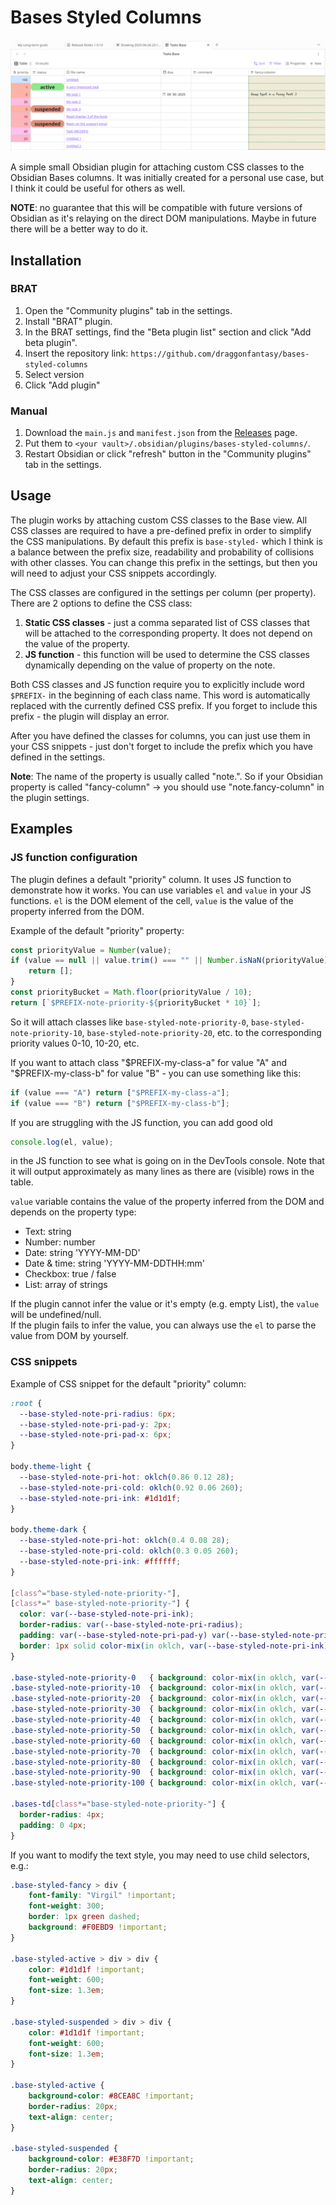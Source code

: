 # Bases Styled Columns
![Demo screenshot](assets/demo.png)

A simple small Obsidian plugin for attaching custom CSS classes to the Obsidian Bases columns. It was initially created for a personal use case, but I think it could be useful for others as well.  

**NOTE**: no guarantee that this will be compatible with future versions of Obsidian as it's relaying on the direct DOM manipulations. Maybe in future there will be a better way to do it.

## Installation

### BRAT

1. Open the "Community plugins" tab in the settings.
2. Install "BRAT" plugin.
3. In the BRAT settings, find the "Beta plugin list" section and click "Add beta plugin".
4. Insert the repository link: `https://github.com/draggonfantasy/bases-styled-columns`
5. Select version
6. Click "Add plugin"

### Manual

1. Download the `main.js` and `manifest.json` from the [Releases](https://github.com/draggonfantasy/obsidian-bases-styled-columns/releases) page.
2. Put them to `<your vault>/.obsidian/plugins/bases-styled-columns/`.
3. Restart Obsidian or click "refresh" button in the "Community plugins" tab in the settings.

## Usage

The plugin works by attaching custom CSS classes to the Base view. All CSS classes are required to have a pre-defined prefix in order to simplify the CSS manipulations. By default this prefix is `base-styled-` which I think is a balance between the prefix size, readability and probability of collisions with other classes. You can change this prefix in the settings, but then you will need to adjust your CSS snippets accordingly.

The CSS classes are configured in the settings per column (per property). There are 2 options to define the CSS class:
1. **Static CSS classes** - just a comma separated list of CSS classes that will be attached to the corresponding property. It does not depend on the value of the property.
2. **JS function** - this function will be used to determine the CSS classes dynamically depending on the value of property on the note.

Both CSS classes and JS function require you to explicitly include word `$PREFIX-` in the beginning of each class name. This word is automatically replaced with the currently defined CSS prefix. If you forget to include this prefix - the plugin will display an error. 

After you have defined the classes for columns, you can just use them in your CSS snippets - just don't forget to include the prefix which you have defined in the settings.

**Note**: The name of the property is usually called "note.<name of the property as you see in Obsidian>". So if your Obsidian property is called "fancy-column" -> you should use "note.fancy-column" in the plugin settings.

## Examples

### JS function configuration
The plugin defines a default "priority" column. It uses JS function to demonstrate how it works.
You can use variables `el` and `value` in your JS functions. `el` is the DOM element of the cell, `value` is the value of the property inferred from the DOM.

Example of the default "priority" property:
```javascript
const priorityValue = Number(value);
if (value == null || value.trim() === "" || Number.isNaN(priorityValue)) {
	return [];
}
const priorityBucket = Math.floor(priorityValue / 10);
return [`$PREFIX-note-priority-${priorityBucket * 10}`];
```
So it will attach classes like `base-styled-note-priority-0`, `base-styled-note-priority-10`, `base-styled-note-priority-20`, etc. to the corresponding priority values 0-10, 10-20, etc.

If you want to attach class "$PREFIX-my-class-a" for value "A" and "$PREFIX-my-class-b" for value "B" - you can use something like this:
```javascript
if (value === "A") return ["$PREFIX-my-class-a"];
if (value === "B") return ["$PREFIX-my-class-b"];
```

If you are struggling with the JS function, you can add good old 
```javascript
console.log(el, value);
```
in the JS function to see what is going on in the DevTools console. Note that it will output approximately as many lines as there are (visible) rows in the table.

`value` variable contains the value of the property inferred from the DOM and depends on the property type:
 - Text: string
 - Number: number
 - Date: string 'YYYY-MM-DD'
 - Date & time: string 'YYYY-MM-DDTHH:mm'
 - Checkbox: true / false
 - List: array of strings

If the plugin cannot infer the value or it's empty (e.g. empty List), the `value` will be undefined/null.  
If the plugin fails to infer the value, you can always use the `el` to parse the value from DOM by yourself.

### CSS snippets

Example of CSS snippet for the default "priority" column:
```css
:root {
  --base-styled-note-pri-radius: 6px;
  --base-styled-note-pri-pad-y: 2px;
  --base-styled-note-pri-pad-x: 6px;
}

body.theme-light {
  --base-styled-note-pri-hot: oklch(0.86 0.12 28);
  --base-styled-note-pri-cold: oklch(0.92 0.06 260);
  --base-styled-note-pri-ink: #1d1d1f;
}

body.theme-dark {
  --base-styled-note-pri-hot: oklch(0.4 0.08 28);
  --base-styled-note-pri-cold: oklch(0.3 0.05 260);
  --base-styled-note-pri-ink: #ffffff;
}

[class^="base-styled-note-priority-"],
[class*=" base-styled-note-priority-"] {
  color: var(--base-styled-note-pri-ink);
  border-radius: var(--base-styled-note-pri-radius);
  padding: var(--base-styled-note-pri-pad-y) var(--base-styled-note-pri-pad-x);
  border: 1px solid color-mix(in oklch, var(--base-styled-note-pri-ink) 14%, transparent);
}

.base-styled-note-priority-0   { background: color-mix(in oklch, var(--base-styled-note-pri-hot) 100%, var(--base-styled-note-pri-cold) 0%); }
.base-styled-note-priority-10  { background: color-mix(in oklch, var(--base-styled-note-pri-hot) 90%,  var(--base-styled-note-pri-cold) 10%); }
.base-styled-note-priority-20  { background: color-mix(in oklch, var(--base-styled-note-pri-hot) 80%,  var(--base-styled-note-pri-cold) 20%); }
.base-styled-note-priority-30  { background: color-mix(in oklch, var(--base-styled-note-pri-hot) 70%,  var(--base-styled-note-pri-cold) 30%); }
.base-styled-note-priority-40  { background: color-mix(in oklch, var(--base-styled-note-pri-hot) 60%,  var(--base-styled-note-pri-cold) 40%); }
.base-styled-note-priority-50  { background: color-mix(in oklch, var(--base-styled-note-pri-hot) 50%,  var(--base-styled-note-pri-cold) 50%); }
.base-styled-note-priority-60  { background: color-mix(in oklch, var(--base-styled-note-pri-hot) 40%,  var(--base-styled-note-pri-cold) 60%); }
.base-styled-note-priority-70  { background: color-mix(in oklch, var(--base-styled-note-pri-hot) 30%,  var(--base-styled-note-pri-cold) 70%); }
.base-styled-note-priority-80  { background: color-mix(in oklch, var(--base-styled-note-pri-hot) 20%,  var(--base-styled-note-pri-cold) 80%); }
.base-styled-note-priority-90  { background: color-mix(in oklch, var(--base-styled-note-pri-hot) 10%,  var(--base-styled-note-pri-cold) 90%); }
.base-styled-note-priority-100 { background: color-mix(in oklch, var(--base-styled-note-pri-hot) 0%,   var(--base-styled-note-pri-cold) 100%); }

.bases-td[class*="base-styled-note-priority-"] {
  border-radius: 4px;
  padding: 0 4px;
}

```

If you want to modify the text style, you may need to use child selectors, e.g.:
```css
.base-styled-fancy > div {
    font-family: "Virgil" !important;
    font-weight: 300;
    border: 1px green dashed;
    background: #F0EBD9 !important;
}

.base-styled-active > div > div {
    color: #1d1d1f !important;
    font-weight: 600;
    font-size: 1.3em;
}

.base-styled-suspended > div > div {
    color: #1d1d1f !important;
    font-weight: 600;
    font-size: 1.3em;
}

.base-styled-active {
    background-color: #8CEA8C !important;
    border-radius: 20px;
    text-align: center;
}

.base-styled-suspended {
    background-color: #E38F7D !important;
    border-radius: 20px;
    text-align: center;
}
```
